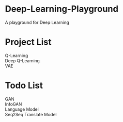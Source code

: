 # Deep-Learning-Playground
A playground for Deep Learning

# Project List
Q-Learning  
Deep Q-Learning   
VAE

# Todo List
GAN  
InfoGAN  
Language Model  
Seq2Seq Translate Model  
